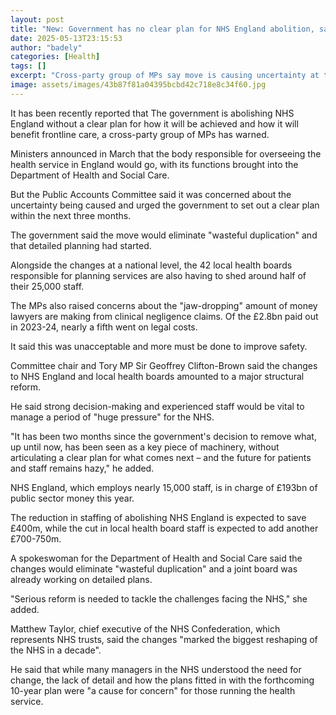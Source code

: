 ```yaml
---
layout: post
title: "New: Government has no clear plan for NHS England abolition, say MPs"
date: 2025-05-13T23:15:53
author: "badely"
categories: [Health]
tags: []
excerpt: "Cross-party group of MPs say move is causing uncertainty at time when NHS is under huge pressure."
image: assets/images/43b87f81a04395bcbd42c718e8c34f60.jpg
---
```


It has been recently reported that The government is abolishing NHS England without a clear plan for how it will be achieved and how it will benefit frontline care, a cross-party group of MPs has warned. 

Ministers announced in March that the body responsible for overseeing the health service in England would go, with its functions brought into the Department of Health and Social Care.

But the Public Accounts Committee said it was concerned about the uncertainty being caused and urged the government to set out a clear plan within the next three months.

The government said the move would eliminate "wasteful duplication" and that detailed planning had started.

Alongside the changes at a national level, the 42 local health boards responsible for planning services are also having to shed around half of their 25,000 staff.

The MPs also raised concerns about the "jaw-dropping" amount of money lawyers are making from clinical negligence claims. Of the £2.8bn paid out in 2023-24, nearly a fifth went on legal costs.

It said this was unacceptable and more must be done to improve safety.

Committee chair and Tory MP Sir Geoffrey Clifton-Brown said the changes to NHS England and local health boards amounted to a major structural reform. 

He said strong decision-making and experienced staff would be vital to manage a period of "huge pressure" for the NHS.

"It has been two months since the government's decision to remove what, up until now, has been seen as a key piece of machinery, without articulating a clear plan for what comes next – and the future for patients and staff remains hazy," he added.

NHS England, which employs nearly 15,000 staff, is in charge of £193bn of public sector money this year.

The reduction in staffing of abolishing NHS England is expected to save £400m, while the cut in local health board staff is expected to add another £700-750m. 

A spokeswoman for the Department of Health and Social Care said the changes would eliminate "wasteful duplication" and a joint board was already working on detailed plans.

"Serious reform is needed to tackle the challenges facing the NHS," she added. 

Matthew Taylor, chief executive of the NHS Confederation, which represents NHS trusts, said the changes "marked the biggest reshaping of the NHS in a decade".

He said that while many managers in the NHS understood the need for change, the lack of detail and how the plans fitted in with the forthcoming 10-year plan were "a cause for concern" for those running the health service.

